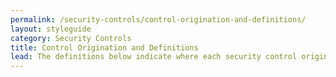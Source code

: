 ```yaml
---
permalink: /security-controls/control-origination-and-definitions/
layout: styleguide
category: Security Controls
title: Control Origination and Definitions
lead: The definitions below indicate where each security control originates
---
```

